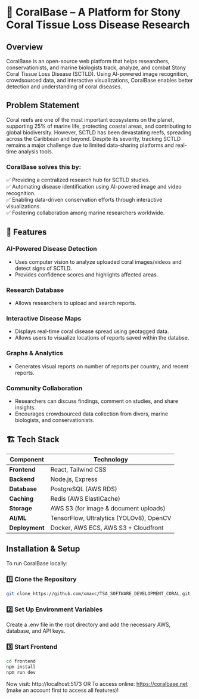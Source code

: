 # 🌊 CoralBase – A Platform for Stony Coral Tissue Loss Disease Research  

## Overview  
CoralBase is an open-source web platform that helps researchers, conservationists, and marine biologists track, analyze, and combat Stony Coral Tissue Loss Disease (SCTLD). Using AI-powered image recognition, crowdsourced data, and interactive visualizations, CoralBase enables better detection and understanding of coral diseases.  

## Problem Statement  
Coral reefs are one of the most important ecosystems on the planet, supporting 25% of marine life, protecting coastal areas, and contributing to global biodiversity. However, SCTLD has been devastating reefs, spreading across the Caribbean and beyond. Despite its severity, tracking SCTLD remains a major challenge due to limited data-sharing platforms and real-time analysis tools.

### **CoralBase solves this by:**  
✅ Providing a centralized research hub for SCTLD studies.  
✅ Automating disease identification using AI-powered image and video recognition.  
✅ Enabling data-driven conservation efforts through interactive visualizations.  
✅ Fostering collaboration among marine researchers worldwide.  

## 🚀 Features  
### AI-Powered Disease Detection
- Uses computer vision to analyze uploaded coral images/videos and detect signs of SCTLD.  
- Provides confidence scores and highlights affected areas.  

### **Research Database**  
- Allows researchers to upload and search reports. 

### **Interactive Disease Maps**  
- Displays real-time coral disease spread using geotagged data.  
- Allows users to visualize locations of reports saved within the databse.  

### **Graphs & Analytics**  
- Generates visual reports on number of reports per country, and recent reports.  

### **Community Collaboration**  
- Researchers can discuss findings, comment on studies, and share insights.
- Encourages crowdsourced data collection from divers, marine biologists, and conservationists.  

## 🏗 Tech Stack  
| **Component**      | **Technology** |
|--------------------|---------------|
| **Frontend**      | React, Tailwind CSS |
| **Backend**       | Node.js, Express |
| **Database**      | PostgreSQL (AWS RDS) |
| **Caching**       | Redis (AWS ElastiCache) |
| **Storage**       | AWS S3 (for image & document uploads) |
| **AI/ML**        | TensorFlow, Ultralytics (YOLOv8), OpenCV|
| **Deployment**    | Docker, AWS ECS, AWS S3 + Cloudfront |

## Installation & Setup  
To run CoralBase locally:  

### 1️⃣ Clone the Repository 
```bash
git clone https://github.com/xmaxc/TSA_SOFTWARE_DEVELOPMENT_CORAL.git
```

### 2️⃣ Set Up Environment Variables
Create a .env file in the root directory and add the necessary AWS, database, and API keys.

### 3️⃣ Start Frontend
```bash
cd frontend
npm install
npm run dev
```
Now visit: http://localhost:5173 OR
To access online: https://coralbase.net (make an account first to access all features)!
